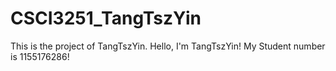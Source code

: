 # CSCI3251_TangTszYin
This is the project of TangTszYin.
Hello, I'm TangTszYin!
My Student number is 1155176286!
